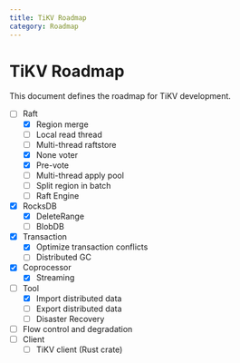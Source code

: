 ```yaml
---
title: TiKV Roadmap
category: Roadmap
---
```


# TiKV Roadmap

This document defines the roadmap for TiKV development.

- [ ] Raft
    - [x] Region merge
    - [ ] Local read thread
    - [ ] Multi-thread raftstore
    - [x] None voter
    - [x] Pre-vote
    - [ ] Multi-thread apply pool
    - [ ] Split region in batch
    - [ ] Raft Engine
- [x] RocksDB 
    - [x] DeleteRange
    - [ ] BlobDB 
- [x] Transaction
    - [x] Optimize transaction conflicts
    - [ ] Distributed GC
- [x] Coprocessor
    - [x] Streaming
- [ ] Tool
    - [x] Import distributed data
    - [ ] Export distributed data
    - [ ] Disaster Recovery
- [ ] Flow control and degradation
- [ ] Client
    - [ ] TiKV client (Rust crate)
